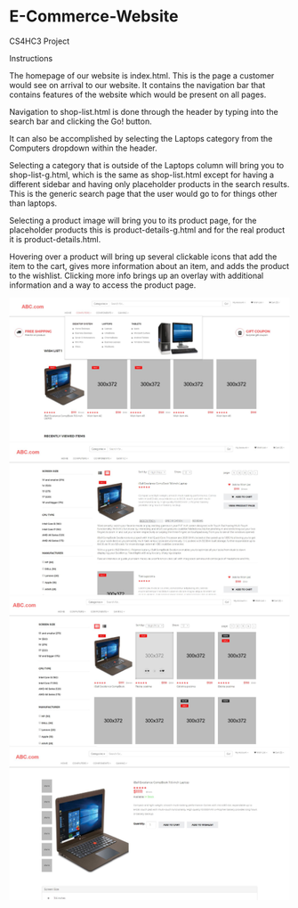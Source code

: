 # E-Commerce-Website
CS4HC3 Project

Instructions

The homepage of our website is index.html. This is the page a customer would see on arrival to our website. It contains the navigation bar that contains features of the website which would be present on all pages.

Navigation to shop-list.html is done through the header by typing into the search bar and clicking the Go! button.

It can also be accomplished by selecting the Laptops category from the Computers dropdown within the header.

Selecting a category that is outside of the Laptops column will bring you to shop-list-g.html, which is the same as shop-list.html except for having a different sidebar and having only placeholder products in the search results. This is the generic search page that the user would go to for things other than laptops.

Selecting a product image will bring you to its product page, for the placeholder products this is product-details-g.html and for the real product it is product-details.html.

Hovering over a product will bring up several clickable icons that add the item to the cart, gives more information about an item, and adds the product to the wishlist. Clicking more info brings up an overlay with additional information and a way to access the product page.

![alt text](https://github.com/Psharp1004/E-Commerce-Website/blob/master/screenshot1.JPG)
![alt text](https://github.com/Psharp1004/E-Commerce-Website/blob/master/screenshot2.JPG)
![alt text](https://github.com/Psharp1004/E-Commerce-Website/blob/master/screenshot3.JPG)
![alt text](https://github.com/Psharp1004/E-Commerce-Website/blob/master/screenshot4.JPG)
